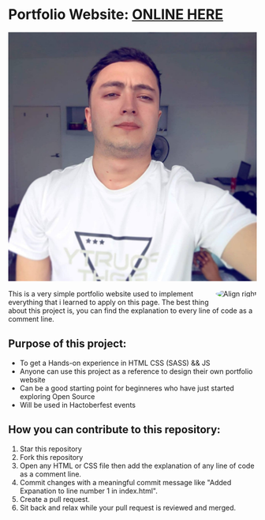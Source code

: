 # Portfolio Website: [ONLINE HERE](https://abdulazizcode.github.io/portfolio/)

![Align right](https://github.com/abdulazizcode/portfolio/blob/master/img/profile-img.jpg#right)

![Align right](https://placeimg.com/250/200#right)

This is a very simple portfolio website used to implement everything that i learned to apply on this page. The best thing
about this project is, you can find the explanation to every line of code as a comment line.


## Purpose of this project:
- To get a Hands-on experience in HTML CSS (SASS) && JS
- Anyone can use this project as a reference to design their own portfolio website
- Can be a good starting point for beginneres who have just started exploring Open Source 
- Will be used in Hactoberfest events

## How you can contribute to this repository:

1. Star this repository
2. Fork this repository
3. Open any HTML or CSS file then add the explanation of any line of code as a comment line.
4. Commit changes with a meaningful commit message like "Added Expanation to line number 1 in index.html". 
5. Create a pull request.
6. Sit back and relax while your pull request is reviewed and merged.

<style>
  img[src$="#right"] {
  display: block;
  margin: 0 auto;
  border-radius: 50%;
  max-width: 50%;
}

  
  img[src$="#right"] {
  float: right;
  margin-left: 1em;
  margin-bottom: 1em;
}
</style>

